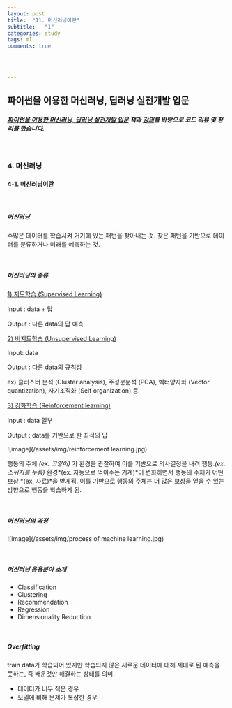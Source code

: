 ```yaml
---
layout: post
title:  "11. 머신러닝이란"
subtitle:   "1"
categories: study
tags: ml
comments: true




---
```




## 파이썬을 이용한 머신러닝, 딥러닝 실전개발 입문

##### [파이썬을 이용한 머신러닝, 딥러닝 실전개발 입문](http://wikibook.co.kr/python-machine-learning/) 책과 [강의](https://www.youtube.com/playlist?list=PLBXuLgInP-5m_vn9ycXHRl7hlsd1huqmS)를 바탕으로 코드 리뷰 및 정리를 했습니다. 

<br/>

### 4. 머신러닝

#### 4-1. 머신러닝이란

<br/>

##### 머신러닝

수많은 데이터를 학습시켜 거기에 있는 패턴을 찾아내는 것. 찾은 패턴을 기반으로 데이터를 분류하거나 미래를 예측하는 것. 

<br/>

##### 머신러닝의 종류

<u>1) 지도학습 (Supervised Learning)</u>

Input : data + 답

Output : 다른 data의 답 예측

<u>2) 비지도학습 (Unsupervised Learning)</u>

Input: data

Output : 다른 data의 규칙성

ex) 클러스터 분석 (Cluster analysis), 주성분분석 (PCA), 벡터양자화 (Vector quantization), 자기조직화 (Self organization) 등

<u>3) 강화학습 (Reinforcement learning)</u>

Input : data 일부

Output : data를 기반으로 한 최적의 답

![image](/assets/img/reinforcement learning.jpg)



행동의 주체 *(ex. 고양이)* 가 환경을 관찰하여 이를 기반으로 의사결정을 내려 행동.*(ex. 스위치를 누름)* 환경*(ex. 자동으로 먹이주는 기계)*이 변화하면서 행동의 주체가 어떤 보상 *(ex. 사료)*을 받게됨. 이를 기반으로 행동의 주체는 더 많은 보상을 얻을 수 있는 방향으로 행동을 학습하게 됨.

<br/>

##### 머신러닝의 과정

![image](/assets/img/process of machine learning.jpg)

<br/>

##### 머신러닝 응용분야 소개

- Classification
- Clustering
- Recommendation
- Regression
- Dimensionality Reduction

<br/>

##### Overfitting

train data가 학습되어 있지만 학습되지 않은 새로운 데이터에 대해 제대로 된 예측을 못하는, 즉 배운것만 해결하는 상태를 의미.

- 데이터가 너무 적은 경우
- 모델에 비해 문제가 복잡한 경우